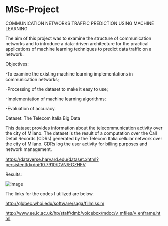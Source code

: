 # MSc-Project
COMMUNICATION NETWORKS TRAFFIC PREDICTION USING MACHINE LEARNING

The aim of this project was to examine the structure of communication networks and to introduce a data-driven architecture for the practical applications of machine learning techniques to predict data traffic on a network. 

Objectives:

-To examine the existing machine learning implementations in communication networks;

-Processing of the dataset to make it easy to use; 

-Implementation of machine learning algorithms;

-Evaluation of accuracy.


Dataset:  The Telecom Italia Big Data

This dataset provides information about the telecommunication activity over the city of Milano. The dataset is the result of a computation over the Call Detail Records (CDRs) generated by the Telecom Italia cellular network over the city of Milano. CDRs log the user activity for billing purposes and network management.

https://dataverse.harvard.edu/dataset.xhtml?persistentId=doi:10.7910/DVN/EGZHFV

Results:


![image](https://user-images.githubusercontent.com/81113868/121950182-fa4ffd00-cd61-11eb-8bbe-8c0d79b27d14.png)


The links for the codes I utilized are below.

http://globec.whoi.edu/software/saga/fillmiss.m

http://www.ee.ic.ac.uk/hp/staff/dmb/voicebox/mdoc/v_mfiles/v_enframe.html


